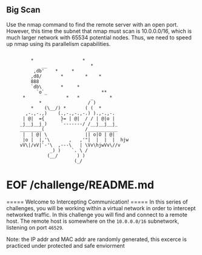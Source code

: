 ## Big Scan 

Use the nmap command to find the remote server with an open 
port. However, this time the subnet that nmap must scan is 
10.0.0.0/16, which is much larger network with 65534 potential nodes. Thus, 
we need to speed up nmap using its parallelism capabilities.

```

         *                  *
             __                *
          ,db'    *     *
         ,d8/       *        *    *
         888
         `db\       *     *
           `o`_                    **
      *               *   *    _      *
            *                 / )
         *    (\__/) *       ( (  *
       ,-.,-.,)    (.,-.,-.,-.) ).,-.,-.
      | @|  ={      }= | @|  / / | @|o |
     _j__j__j_)     `-------/ /__j__j__j_
     ________(               /___________
      |  | @| \              || o|O | @|
      |o |  |,'\       ,   ,'"|  |  |  |  hjw
     vV\|/vV|`-'\  ,---\   | \Vv\hjwVv\//v
                _) )    `. \ /
               (__/       ) )
                         (_/
```

# EOF /challenge/README.md


 
===== Welcome to Intercepting Communication! =====
In this series of challenges, you will be working within a virtual network in order to intercept networked traffic.
In this challenge you will find and connect to a remote host.
The remote host is somewhere on the `10.0.0.0/16` subnetwork, listening on port `46529`.

Note: the IP addr and MAC addr are randomly generated, this excerce is practiced under protected and safe enviorment
